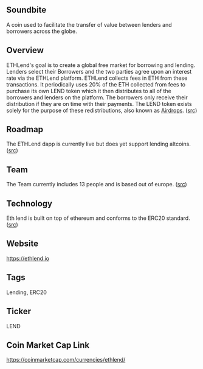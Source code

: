 ## Soundbite

A coin used to facilitate the transfer of value between lenders and borrowers across the globe.

## Overview

ETHLend's goal is to create a global free market for borrowing and lending. Lenders select their Borrowers and the two parties agree upon an interest rate via the ETHLend platform. ETHLend collects fees in ETH from these transactions. It periodically uses 20% of the ETH collected from fees to purchase its own LEND token which it then distributes to all of the borrowers and lenders on the platform. The borrowers only receive their distribution if they are on time with their payments. The LEND token exists solely for the purpose of these redistributions, also known as [Airdrops](https://www.google.com/search?q=what+is+a+token+airdrop). ([src](https://ethlend.io/en/faq/))

## Roadmap

The ETHLend dapp is currently live but does yet support lending altcoins. ([src](https://ethlend.io/en/))

## Team

The Team currently includes 13 people and is based out of europe. ([src](https://ethlend.io/en/))

## Technology

Eth lend is built on top of ethereum and conforms to the ERC20 standard. ([src](https://ethlend.io/en/faq/))

## Website

https://ethlend.io

## Tags

Lending, ERC20

## Ticker

LEND

## Coin Market Cap Link

https://coinmarketcap.com/currencies/ethlend/
